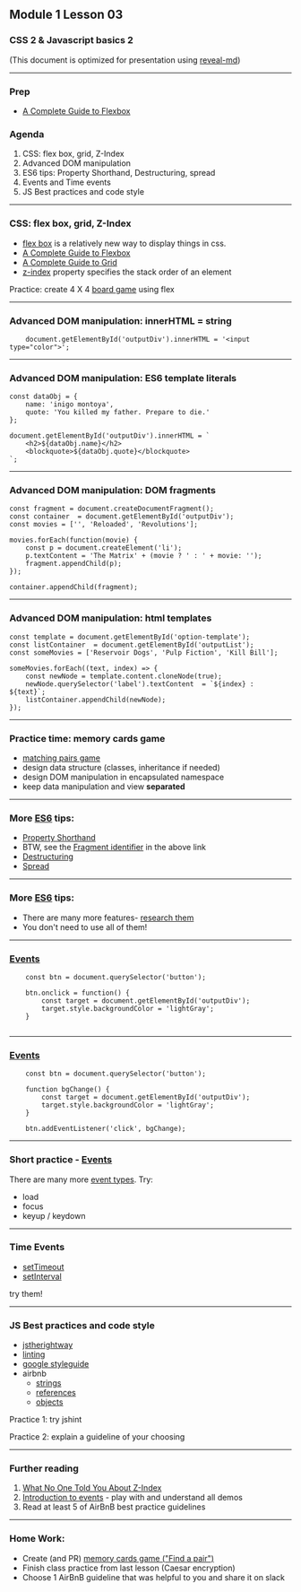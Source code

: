 ## Module 1 Lesson 03
### CSS 2 & Javascript basics 2
(This document is optimized for presentation using [reveal-md](https://github.com/webpro/reveal-md))

---

### Prep
- [A Complete Guide to Flexbox](https://css-tricks.com/snippets/css/a-guide-to-flexbox/)

### Agenda
1. CSS: flex box, grid, Z-Index
2. Advanced DOM manipulation
3. ES6 tips: Property Shorthand, Destructuring, spread
4. Events and Time events
5. JS Best practices and code style


---

### CSS: flex box, grid, Z-Index
- [flex box](https://developer.mozilla.org/en-US/docs/Web/CSS/CSS_Flexible_Box_Layout/Basic_Concepts_of_Flexbox) is a relatively new way to display things in css.
- [A Complete Guide to Flexbox](https://css-tricks.com/snippets/css/a-guide-to-flexbox/)
- [A Complete Guide to Grid](https://css-tricks.com/snippets/css/complete-guide-grid/)
- [z-index](https://www.w3schools.com/cssref/tryit.asp?filename=trycss_zindex) property specifies the stack order of an element

Practice: create 4 X 4 [board game](http://mypuzzle.org/find-the-pair) using flex

---

### Advanced DOM manipulation: innerHTML = string
```
    document.getElementById('outputDiv').innerHTML = '<input type="color">';
```

---

### Advanced DOM manipulation: ES6 template literals
```
const dataObj = {
    name: 'inigo montoya',
    quote: 'You killed my father. Prepare to die.'
};

document.getElementById('outputDiv').innerHTML = `
    <h2>${dataObj.name}</h2>
    <blockquote>${dataObj.quote}</blockquote>
`;
```
---

### Advanced DOM manipulation: DOM fragments
```
const fragment = document.createDocumentFragment();
const container  = document.getElementById('outputDiv');
const movies = ['', 'Reloaded', 'Revolutions'];

movies.forEach(function(movie) {
    const p = document.createElement('li');
    p.textContent = 'The Matrix' + (movie ? ' : ' + movie: '');
    fragment.appendChild(p);
});

container.appendChild(fragment);
```
---

### Advanced DOM manipulation: html templates
```
const template = document.getElementById('option-template');
const listContainer  = document.getElementById('outputList');
const someMovies = ['Reservoir Dogs', 'Pulp Fiction', 'Kill Bill'];

someMovies.forEach((text, index) => {
    const newNode = template.content.cloneNode(true);
    newNode.querySelector('label').textContent  = `${index} : ${text}`;
    listContainer.appendChild(newNode);
});
```
---

### Practice time: memory cards game
- [matching pairs game](http://mypuzzle.org/find-the-pair)
- design data structure (classes, inheritance if needed)
- design DOM manipulation in encapsulated namespace
- keep data manipulation and view **separated**

---

### More [ES6](http://es6-features.org) tips:
- [Property Shorthand](http://es6-features.org/#PropertyShorthand)
- BTW, see the [Fragment identifier](https://en.wikipedia.org/wiki/Fragment_identifier) in the above link
- [Destructuring](https://developer.mozilla.org/en-US/docs/Web/JavaScript/Reference/Operators/Destructuring_assignment)
- [Spread](https://developer.mozilla.org/en-US/docs/Web/JavaScript/Reference/Operators/Spread_syntax)

---
### More [ES6](http://es6-features.org) tips:
- There are many more features- [research them](http://es6-features.org)
- You don't need to use all of them!

---

### [Events](https://developer.mozilla.org/en-US/docs/Web/Events)

```
    const btn = document.querySelector('button');

    btn.onclick = function() {
        const target = document.getElementById('outputDiv');
        target.style.backgroundColor = 'lightGray';
    }
    
```

---

### [Events](https://developer.mozilla.org/en-US/docs/Web/Events)

```
    const btn = document.querySelector('button');

    function bgChange() {
        const target = document.getElementById('outputDiv');
        target.style.backgroundColor = 'lightGray';
    }
    
    btn.addEventListener('click', bgChange);
```
---

### Short practice -  [Events](https://developer.mozilla.org/en-US/docs/Web/Events) 

 There are many more [event types](https://developer.mozilla.org/en-US/docs/Web/Events).
 Try:
 
 - load
 - focus
 - keyup / keydown
 
---

### Time Events
- [setTimeout](https://developer.mozilla.org/en-US/docs/Web/API/WindowOrWorkerGlobalScope/setTimeout)
- [setInterval](https://developer.mozilla.org/en-US/docs/Web/API/WindowOrWorkerGlobalScope/setInterval)

try them!
<!-- .element: class="fragment" -->


---

### JS Best practices and code style
- [jstherightway](http://jstherightway.org/#js-code-style)
- [linting](http://jshint.com/)
- [google styleguide](https://google.github.io/styleguide/javascriptguide.xml)
- airbnb
    - [strings](https://github.com/airbnb/javascript#strings)
    - [references](https://github.com/airbnb/javascript#references)
    - [objects](https://github.com/airbnb/javascript#objects)

Practice 1: try jshint
<!-- .element: class="fragment" -->

Practice 2: explain a guideline of your choosing
<!-- .element: class="fragment" -->

---

### Further reading
1. [What No One Told You About Z-Index](https://philipwalton.com/articles/what-no-one-told-you-about-z-index/)
2. [Introduction to events](https://developer.mozilla.org/en-US/docs/Learn/JavaScript/Building_blocks/Events) - play with and understand all demos
3. Read at least 5 of AirBnB best practice guidelines

---
### Home Work:
- Create (and PR) [memory cards game ("Find a pair")](http://mypuzzle.org/find-the-pair)
- Finish class practice from last lesson (Caesar encryption)
- Choose 1 AirBnB guideline that was helpful to you and share it on slack